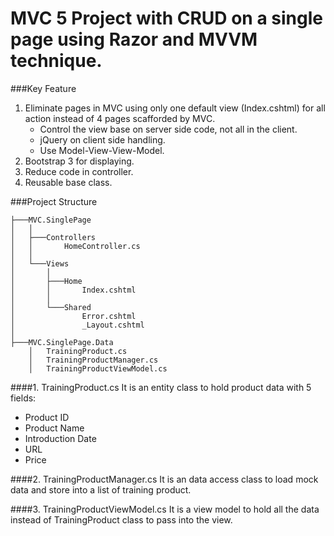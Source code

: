 ﻿# MVC 5 Project with CRUD on a single page using Razor and MVVM technique.

###Key Feature
1. Eliminate pages in MVC using only one default view (Index.cshtml) for all action instead of 4 pages scafforded by MVC.
    * Control the view base on server side code, not all in the client.
    * jQuery on client side handling.
    * Use Model-View-View-Model.
2. Bootstrap 3 for displaying.
3. Reduce code in controller.
4. Reusable base class.

###Project Structure
```
├───MVC.SinglePage
│   │
│   ├───Controllers
│   │       HomeController.cs
│   │
│   └───Views
│       │
│       ├───Home
│       │       Index.cshtml
│       │
│       └───Shared
│               Error.cshtml
│               _Layout.cshtml
│
├───MVC.SinglePage.Data
    │   TrainingProduct.cs
    │   TrainingProductManager.cs
    │   TrainingProductViewModel.cs
```

####1. TrainingProduct.cs
It is an entity class to hold product data with 5 fields:
- Product ID
- Product Name
- Introduction Date
- URL
- Price

####2. TrainingProductManager.cs
It is an data access class to load mock data and store into a list of training product.

####3. TrainingProductViewModel.cs
It is a view model to hold all the data instead of TrainingProduct class to pass into the view.
